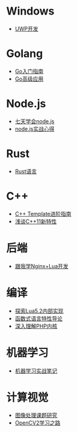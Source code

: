 Windows
============
* [UWP开发](http://wiki.jikexueyuan.com/project/windowsappbook/)

Golang
==============
* [Go入门指南](http://wiki.jikexueyuan.com/project/the-way-to-go/)
* [Go高级应用](http://wiki.jikexueyuan.com/project/magical-go/)

Node.js
===============
* [七天学会node.js](http://wiki.jikexueyuan.com/project/nodejs-guide/)
* [node.js实战心得](http://wiki.jikexueyuan.com/project/node-lessons/eventproxy.html)

Rust
==============
* [Rust语言](http://wiki.jikexueyuan.com/project/rust/)

C++
============
* [C++ Template进阶指南](https://github.com/wuye9036/CppTemplateTutorial)
* [浅谈C++11新特性](http://www.kancloud.cn/wangshubo1989/new-characteristics)

后端
==============
* [跟我学Nginx+Lua开发](http://wiki.jikexueyuan.com/project/nginx-lua/)

编译
==============
* [探索Lua5.2内部实现](http://www.kancloud.cn/digest/luainternals)
* [函数式语言特性导论](http://www.kancloud.cn/kancloud/functional-programm-for-rest)
* [深入理解PHP内核](http://www.kancloud.cn/kancloud/php-internals)

机器学习
=============
* [机器学习实战笔记](http://www.kancloud.cn/digest/machinglearninginact)

计算视觉
===========
* [图像处理课题研究](http://www.kancloud.cn/trent/imagesharp)
* [OpenCV2学习之路](http://www.kancloud.cn/digest/herbertopencv)
